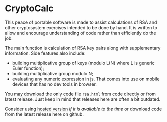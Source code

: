 # CryptoCalc

This peace of portable software is made to assist calculations of RSA and other cryptosystem exercises intended to be done by hand. It is written to allow and encourage understanding of code rather than efficiently do the job.

The main function is calculation of RSA key pairs along with supplementary information. Side features also include:
* building multiplicative group of keys (modulo L(N) where L is generic Euler function);
* building multiplicative group modulo N;
* evaluating any numeric expression in js. That comes into use on mobile devices that has no dev tools in browser.

You may download the only code file `rsa.html` from code directly or from latest release. Just keep in mind that releases here are often a bit outdated.

Consider using [hosted version](https://omoh98.1mb.site) _if it is available to the time_ or download code from the latest release here on github. 
